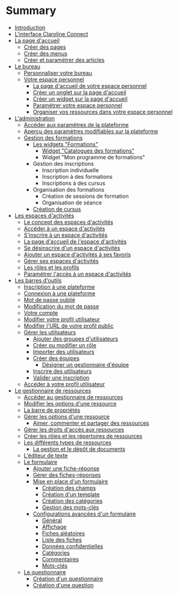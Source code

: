 # Summary

* [Introduction](README.md)
* [L'interface Claroline Connect](home/cc-interface.md)
* [La page d'accueil](home/homepage.md)
    * [Créer des pages](home/create-pages.md)
    * [Créer des menus](home/create-menus.md)
    * [Créer et paramétrer des articles](home/create-articles.md)
* [Le bureau](desktop/desktop.md)
    * [Personnaliser votre bureau](desktop/customize-desktop.md)
    * [Votre espace personnel](desktop/pers-wksp.md)
        * [La page d'accueil de votre espace personnel](desktop/pers-wksp-homepage.md)
        * [Créer un onglet sur la page d'accueil](desktop/home-tab.md)
        * [Créer un widget sur la page d'accueil](desktop/create-widget.md)
        * [Paramétrer votre espace personnel](desktop/pers-wksp-parameters.md)
        * [Organiser vos ressources dans votre espace personnel](desktop/organize-resources.md)
* [L'administration](admin/administration.md)
    * [Accéder aux paramètres de la plateforme](admin/platform-cfg.md)
    * [Aperçu des paramètres modifiables sur la plateforme](admin/platform-parameters.md)
    * [Gestion des formations](admin/gestion-des-formations.md)
        * [Les widgets "Formations"](admin/les-widgets-formations.md)
            * [Widget "Catalogues des formations"](admin/widget-catalogues-des-formations.md)
            * Widget "Mon programme de formations"
        * Gestion des inscriptions
            * Inscription individuelle
            * Inscription à des formations
            * Inscriptions à des cursus
        * Organisation des formations
            * Création de sessions de formation
            * Organisation de séance
        * [Création de cursus](admin/création-de-cursus.md)
* [Les espaces d'activités](workspaces/wksp.md)
    * [Le concept des espaces d'activités](workspaces/workspaces.md)
    * [Accéder à un espace d'activités](workspaces/access-workspace.md)
    * [S'inscrire à un espace d'activités](workspaces/workspace-subscription.md)
    * [La page d'accueil de l'espace d'activités](workspaces/ws-homepage.md)
    * [Se désinscrire d'un espace d'activités](workspaces/workspace-unsubscription.md)
    * [Ajouter un espace d'activités à ses favoris](workspaces/add-favorite.md)
    * [Gérer ses espaces d'activités](workspaces/manage-workspaces.md)
    * [Les rôles et les profils](workspaces/roles-profiles.md)
    * [Paramétrer l'accès à un espace d'activités](workspaces/access-wksp-parameters.md)
* [Les barres d'outils](tools/tools.md)
    * [Inscription à une plateforme](tools/platform-subscription.md)
    * [Connexion à une plateforme](tools/platform-connexion.md)
    * [Mot de passe oublié](tools/forgotten-password.md)
    * [Modification du mot de passe](tools/edit-password.md)
    * [Votre compte](tools/your-account.md)
    * [Modifier votre profil utilisateur](tools/edit-profile.md)
    * [Modifier l'URL de votre profil public](tools/edit-url.md)
    * [Gérer les utilisateurs](tools/manage-users.md)
        * [Ajouter des groupes d'utilisateurs](tools/add-groups.md)
        * [Créer ou modifier un rôle](tools/create-role.md)
        * [Importer des utilisateurs](tools/import-users.md)
        * [Créer des équipes](tools/create-teams.md)
            * [Désigner un gestionnaire d'équipe](tools/manage-teams.md)
        * [Inscrire des utilisateurs](tools/subscribe-users.md)
        * [Valider une inscription](tools/validate-subscription.md)
    * [Accéder à votre profil utilisateur](tools/access-user-profile.md)
* [Le gestionnaire de ressources](resources/resources.md)
    * [Accéder au gestionnaire de ressources](resources/access-resources.md)
    * [Modifier les options d'une ressource](resources/options-resources.md)
    * [La barre de propriétés](resources/property-bar.md)
    * [Gérer les options d'une ressource](resources/manage-options-resource.md)
        * [Aimer, commenter et partager des ressources](resources/like-resources.md)
    * [Gérer les droits d'accès aux ressources](resources/manage-rights-resources.md)
    * [Créer les rôles et les répertoires de ressources](resources/create-roles-directories.md)
    * [Les différents types de ressources](resources/types-resources.md)
        * [La gestion et le dépôt de documents](resources/manage-documents.md)
    * [L'éditeur de texte](resources/text-editor.md)
    * [Le formulaire](resources/form.md)
        * [Ajouter une fiche-réponse](resources/create-files.md)
        * [Gérer des fiches-réponses](resources/manage-files.md)
        * [Mise en place d'un formulaire](resources/form-cfg.md)
            * [Création des champs](resources/form-fild.md)
            * [Création d'un template](resources/form-templates.md)
            * [Création des catégories](resources/form-category.md)
            * [Gestion des mots-clés](resources/form-keyword.md)
        * [Configurations avancées d'un formulaire](resources/form-cfg2.md)
            * [Général](resources/form-general.md)
            * [Affichage](resources/form-display.md)
            * [Fiches aléatoires](resources/form-random.md)
            * [Liste des fiches](resources/form-listing.md)
            * [Données confidentielles](resources/form-metadata.md)
            * [Catégories](resources/form-categorys.md)
            * [Commentaires](resources/form-comments.md)
            * [Mots-clés](resources/form-keywords.md)
    * [Le questionnaire](resources/quiz/quiz.md)
        * [Création d'un questionnaire](resources/quiz/create_quiz.md)
        * [Création d'une question](resources/quiz/create_question.md)

